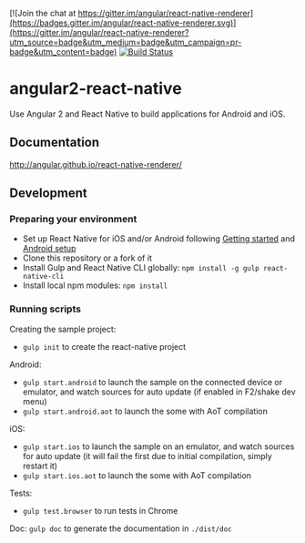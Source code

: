 [![Join the chat at https://gitter.im/angular/react-native-renderer](https://badges.gitter.im/angular/react-native-renderer.svg)](https://gitter.im/angular/react-native-renderer?utm_source=badge&utm_medium=badge&utm_campaign=pr-badge&utm_content=badge)
[![Build Status](https://travis-ci.org/angular/react-native-renderer.svg?branch=master)](https://travis-ci.org/angular/react-native-renderer)

# angular2-react-native

Use Angular 2 and React Native to build applications for Android and iOS.

## Documentation
http://angular.github.io/react-native-renderer/

## Development

### Preparing your environment
* Set up React Native for iOS and/or Android following [Getting started](https://facebook.github.io/react-native/docs/getting-started.html) and [Android setup](https://facebook.github.io/react-native/docs/android-setup.htmlt)
* Clone this repository or a fork of it
* Install Gulp and React Native CLI globally: `npm install -g gulp react-native-cli`
* Install local npm modules: `npm install`

### Running scripts

Creating the sample project:
* `gulp init` to create the react-native project

Android:
* `gulp start.android` to launch the sample on the connected device or emulator, and watch sources for auto update (if enabled in F2/shake dev menu)
* `gulp start.android.aot` to launch the some with AoT compilation

iOS:
* `gulp start.ios` to launch the sample on an emulator, and watch sources for auto update (it will fail the first due to initial compilation, simply restart it)
* `gulp start.ios.aot` to launch the some with AoT compilation

Tests:
* `gulp test.browser` to run tests in Chrome

Doc:
`gulp doc` to generate the documentation in `./dist/doc`

